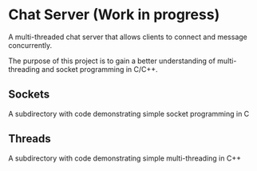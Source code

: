 # Chat Server (Work in progress)

A multi-threaded chat server that allows clients to connect and message concurrently.

The purpose of this project is to gain a better understanding of multi-threading and socket programming in C/C++.

## Sockets

A subdirectory with code demonstrating simple socket programming in C

## Threads

A subdirectory with code demonstrating simple multi-threading in C++
